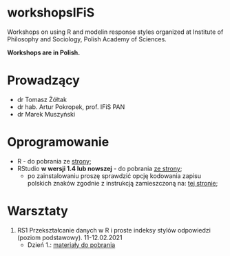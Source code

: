 # workshopsIFiS
Workshops on using R and modelin response styles organized at Institute of Philosophy and Sociology, Polish Academy of Sciences.

**Workshops are in Polish.**

# Prowadzący

- dr Tomasz Żółtak
- dr hab. Artur Pokropek, prof. IFiS PAN
- dr Marek Muszyński 

# Oprogramowanie

- R - do pobrania ze [strony](https://cran.r-project.org/);
- RStudio **w wersji 1.4 lub nowszej** - do pobrania [ze strony](https://rstudio.com/products/rstudio/download/#download);
  - po zainstalowaniu proszę sprawdzić opcję kodowania zapisu polskich znaków zgodnie z instrukcją zamieszczoną na: [tej stronie](https://github.com/tzoltak/3502-SCC-ADR#co-ustawić-po-instalacji);

# Warsztaty

1. RS1 Przekształcanie danych w R i proste indeksy stylów odpowiedzi (poziom podstawowy). 11-12.02.2021
   - Dzień 1.: [materiały do pobrania](https://github.com/tzoltak/workshopsIFiS/raw/main/1-data-manipulation-with-dplyr/dzien1.zip)
